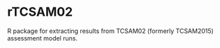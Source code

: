 # rTCSAM02
R package for extracting results from  TCSAM02 (formerly TCSAM2015) assessment model runs.
